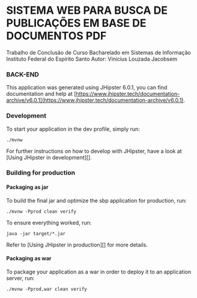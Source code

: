 # SISTEMA WEB PARA BUSCA DE PUBLICAÇÕES EM BASE DE DOCUMENTOS PDF
Trabalho de Conclusão de Curso
Bacharelado em Sistemas de Informação
Instituto Federal do Espírito Santo
Autor: Vinicius Louzada Jacobsem

### BACK-END

This application was generated using JHipster 6.0.1, you can find documentation and help at [https://www.jhipster.tech/documentation-archive/v6.0.1](https://www.jhipster.tech/documentation-archive/v6.0.1).

### Development

To start your application in the dev profile, simply run:

    ./mvnw

For further instructions on how to develop with JHipster, have a look at [Using JHipster in development][].

### Building for production

#### Packaging as jar

To build the final jar and optimize the sbp application for production, run:

    ./mvnw -Pprod clean verify

To ensure everything worked, run:

    java -jar target/*.jar

Refer to [Using JHipster in production][] for more details.

#### Packaging as war

To package your application as a war in order to deploy it to an application server, run:

    ./mvnw -Pprod,war clean verify


